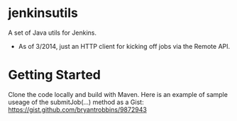 jenkinsutils
=============

A set of Java utils for Jenkins. 

* As of 3/2014, just an HTTP client for kicking off jobs via the Remote API.


Getting Started
================
Clone the code locally and build with Maven. Here is an example of sample useage of the submitJob(...) method as a Gist:
https://gist.github.com/bryantrobbins/9872943
